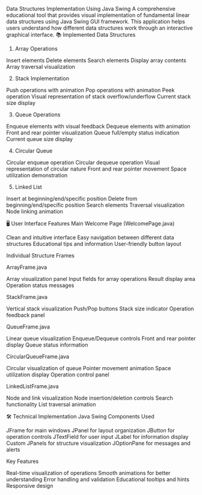 Data Structures Implementation Using Java Swing
A comprehensive educational tool that provides visual implementation of fundamental linear data structures using Java Swing GUI framework. This application helps users understand how different data structures work through an interactive graphical interface.
📚 Implemented Data Structures
1. Array Operations

Insert elements
Delete elements
Search elements
Display array contents
Array traversal visualization

2. Stack Implementation

Push operations with animation
Pop operations with animation
Peek operation
Visual representation of stack overflow/underflow
Current stack size display

3. Queue Operations

Enqueue elements with visual feedback
Dequeue elements with animation
Front and rear pointer visualization
Queue full/empty status indication
Current queue size display

4. Circular Queue

Circular enqueue operation
Circular dequeue operation
Visual representation of circular nature
Front and rear pointer movement
Space utilization demonstration

5. Linked List

Insert at beginning/end/specific position
Delete from beginning/end/specific position
Search elements
Traversal visualization
Node linking animation

🖥️ User Interface Features
Main Welcome Page (WelcomePage.java)

Clean and intuitive interface
Easy navigation between different data structures
Educational tips and information
User-friendly button layout

Individual Structure Frames

ArrayFrame.java

Array visualization panel
Input fields for array operations
Result display area
Operation status messages


StackFrame.java

Vertical stack visualization
Push/Pop buttons
Stack size indicator
Operation feedback panel


QueueFrame.java

Linear queue visualization
Enqueue/Dequeue controls
Front and rear pointer display
Queue status information


CircularQueueFrame.java

Circular visualization of queue
Pointer movement animation
Space utilization display
Operation control panel


LinkedListFrame.java

Node and link visualization
Node insertion/deletion controls
Search functionality
List traversal animation



🛠️ Technical Implementation
Java Swing Components Used

JFrame for main windows
JPanel for layout organization
JButton for operation controls
JTextField for user input
JLabel for information display
Custom JPanels for structure visualization
JOptionPane for messages and alerts

Key Features

Real-time visualization of operations
Smooth animations for better understanding
Error handling and validation
Educational tooltips and hints
Responsive design
